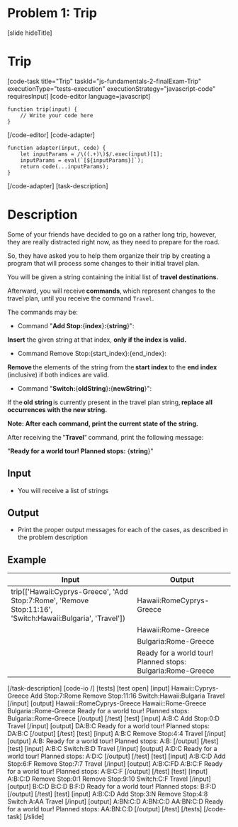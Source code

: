 # Problem 1: Trip
[slide hideTitle]
# Trip

[code-task title="Trip" taskId="js-fundamentals-2-finalExam-Trip" executionType="tests-execution" executionStrategy="javascript-code" requiresInput]
[code-editor language=javascript]
```
function trip(input) {
	// Write your code here
}
```
[/code-editor]
[code-adapter]
```
function adapter(input, code) {
    let inputParams = /\((.+)\)$/.exec(input)[1];
    inputParams = eval(`[${inputParams}]`);
    return code(...inputParams);
}
```
[/code-adapter]
[task-description]
# Description

Some of your friends have decided to go on a rather long trip, however, they are really distracted right now, as they need to prepare for the road.

So, they have asked you to help them organize their trip by creating a program that will process some changes to their initial travel plan. 

You will be given a string containing the initial list of **travel destinations.**

Afterward, you will receive **commands**, which represent changes to the travel plan, until you receive the command `Travel`.

The commands may be:

* Command "**Add Stop:**\{**index**\}**:**\{**string**\}":

**Insert** the given string at that index, **only if the index is valid.**

* Command Remove Stop:{start_index}:{end_index}:

**Remove** the elements of the string from the **start index** to the **end index** (inclusive) if both indices are valid. 

* Command "**Switch:**\{**oldString**\}**:**\{**newString**\}":

If the **old string** is currently present in the travel plan string, **replace all occurrences with the new string.** 

**Note: After each command, print the current state of the string.**

After receiving the "**Travel**" command, print the following message: 

"**Ready for a world tour! Planned stops:** \{**string**\}"

## Input

* You will receive a list of strings

## Output

* Print the proper output messages for each of the cases, as described in the problem description

## Example

| **Input** | **Output** |
| --- | --- |
|trip(['Hawaii:Cyprys-Greece', 'Add Stop:7:Rome', 'Remove Stop:11:16', 'Switch:Hawaii:Bulgaria', 'Travel'])|Hawaii:RomeCyprys-Greece|
||Hawaii:Rome-Greece|
||Bulgaria:Rome-Greece|
||Ready for a world tour! Planned stops: Bulgaria:Rome-Greece|


[/task-description]
[code-io /]
[tests]
[test open]
[input]
Hawaii\:\:Cyprys\-Greece
Add Stop\:7\:Rome
Remove Stop\:11\:16
Switch\:Hawaii\:Bulgaria
Travel
[/input]
[output]
Hawaii\:\:RomeCyprys\-Greece
Hawaii\:\:Rome\-Greece
Bulgaria\:\:Rome\-Greece
Ready for a world tour\! Planned stops\: Bulgaria\:\:Rome\-Greece
[/output]
[/test]
[test]
[input]
A:B:C
Add Stop:0:D
Travel
[/input]
[output]
DA:B:C
Ready for a world tour! Planned stops: DA:B:C
[/output]
[/test]
[test]
[input]
A:B:C
Remove Stop:4:4
Travel
[/input]
[output]
A:B:
Ready for a world tour! Planned stops: A:B:
[/output]
[/test]
[test]
[input]
A:B:C
Switch:B:D
Travel
[/input]
[output]
A:D:C
Ready for a world tour! Planned stops: A:D:C
[/output]
[/test]
[test]
[input]
A:B:C:D
Add Stop:6:F
Remove Stop:7:7
Travel
[/input]
[output]
A:B:C:FD
A:B:C:F
Ready for a world tour! Planned stops: A:B:C:F
[/output]
[/test]
[test]
[input]
A:B:C:D
Remove Stop:0:1
Remove Stop:9:10
Switch:C:F
Travel
[/input]
[output]
B:C:D
B:C:D
B:F:D
Ready for a world tour! Planned stops: B:F:D
[/output]
[/test]
[test]
[input]
A:B:C:D
Add Stop:3:N
Remove Stop:4:8
Switch:A:AA
Travel
[/input]
[output]
A:BN:C:D
A:BN:C:D
AA:BN:C:D
Ready for a world tour! Planned stops: AA:BN:C:D
[/output]
[/test]
[/tests]
[/code-task]
[/slide]
